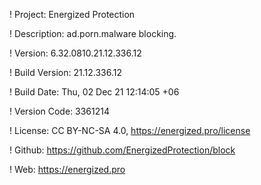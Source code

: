 ! Project: Energized Protection

! Description: ad.porn.malware blocking.

! Version: 6.32.0810.21.12.336.12

! Build Version: 21.12.336.12

! Build Date: Thu, 02 Dec 21 12:14:05 +06

! Version Code: 3361214

! License: CC BY-NC-SA 4.0, https://energized.pro/license

! Github: https://github.com/EnergizedProtection/block

! Web: https://energized.pro
